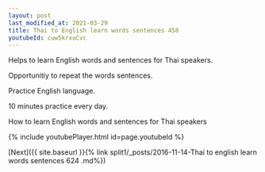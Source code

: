 ```yaml
---
layout: post
last_modified_at: 2021-03-29
title: Thai to English learn words sentences 458 
youtubeId: cuw5krxuCvc
---
```

 
 
Helps to learn English words and sentences for Thai speakers.

Opportunitiy to repeat the words sentences. 

Practice English language. 
 
10 minutes practice every day. 
 
How to learn English words and sentences for Thai speakers 
 
{% include youtubePlayer.html id=page.youtubeId %}
 
 
[Next]({{ site.baseurl }}{% link  split1/_posts/2016-11-14-Thai to english learn words sentences 624 .md%})
 
